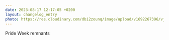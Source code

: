 ```yaml
---
date: 2023-08-17 12:17:05 +0200
layout: changelog_entry
photo: https://res.cloudinary.com/dbi2zounq/image/upload/v1692267396/vjz44eliyz9loikhh7ub.jpg
---
```

Pride Week remnants
